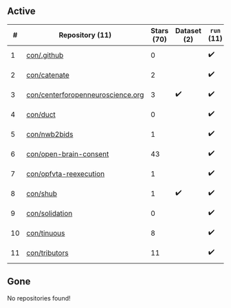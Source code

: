 ## Active
| # | Repository (11) | Stars (70) | Dataset (2) | `run` (11) | `containers-run` | Last Modified |
| --- | --- | --- | --- | --- | --- | --- |
| 1 | [con/.github](https://github.com/con/.github) | 0 |  | :heavy_check_mark: |  | 2023-09-20 00:52:18+00:00 |
| 2 | [con/catenate](https://github.com/con/catenate) | 2 |  | :heavy_check_mark: |  | 2024-02-14 13:55:55+00:00 |
| 3 | [con/centerforopenneuroscience.org](https://github.com/con/centerforopenneuroscience.org) | 3 | :heavy_check_mark: | :heavy_check_mark: |  | 2023-02-14 18:08:34+00:00 |
| 4 | [con/duct](https://github.com/con/duct) | 0 |  | :heavy_check_mark: |  | 2024-04-30 03:56:51+00:00 |
| 5 | [con/nwb2bids](https://github.com/con/nwb2bids) | 1 |  | :heavy_check_mark: |  | 2024-04-25 23:29:49+00:00 |
| 6 | [con/open-brain-consent](https://github.com/con/open-brain-consent) | 43 |  | :heavy_check_mark: |  | 2023-03-14 01:51:26+00:00 |
| 7 | [con/opfvta-reexecution](https://github.com/con/opfvta-reexecution) | 1 |  | :heavy_check_mark: |  | 2024-02-28 21:46:07+00:00 |
| 8 | [con/shub](https://github.com/con/shub) | 1 | :heavy_check_mark: | :heavy_check_mark: |  | 2023-10-19 16:30:00+00:00 |
| 9 | [con/solidation](https://github.com/con/solidation) | 0 |  | :heavy_check_mark: |  | 2024-02-26 16:29:36+00:00 |
| 10 | [con/tinuous](https://github.com/con/tinuous) | 8 |  | :heavy_check_mark: |  | 2024-02-17 00:32:16+00:00 |
| 11 | [con/tributors](https://github.com/con/tributors) | 11 |  | :heavy_check_mark: |  | 2023-06-21 19:14:18+00:00 |

## Gone
No repositories found!
